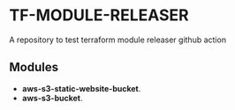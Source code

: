 # TF-MODULE-RELEASER

A repository to test terraform module releaser github action


## Modules

- **aws-s3-static-website-bucket**.
- **aws-s3-bucket**.
